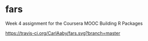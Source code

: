 # fars

Week 4 assignment for the Coursera MOOC Building R Packages


https://travis-ci.org/CarlAaby/fars.svg?branch=master
